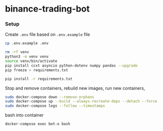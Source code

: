# binance-trading-bot


### Setup

Create `.env` file based on `.env.example` file

```bash
cp .env.example .env
```

```bash
rm -rf venv 
python3 -m venv venv
source venv/bin/activate
pip install ccxt asyncio python-dotenv numpy pandas --upgrade
pip freeze > requirements.txt
```

```bash
pip install -r requirements.txt
```

Stop and remove containers, rebuild new images, run new containers, 
```bash
sudo docker-compose down --remove-orphans
sudo docker-compose up --build --always-recreate-deps --detach --force-recreate
sudo docker-compose logs --follow --timestamps
```

bash into container
```bash
docker-compose exec bot-o bash
```
